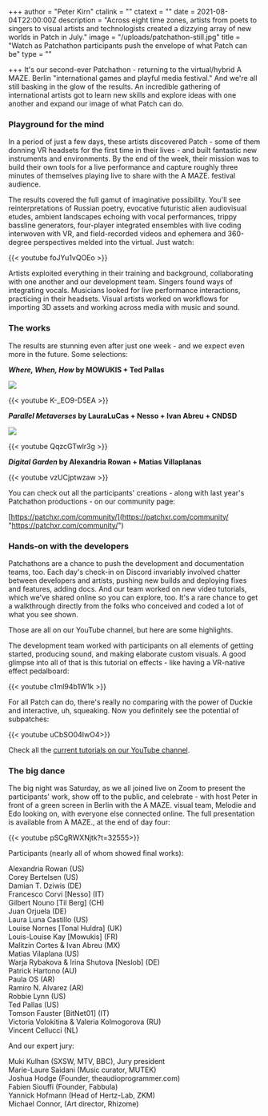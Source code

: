 +++
author = "Peter Kirn"
ctalink = ""
ctatext = ""
date = 2021-08-04T22:00:00Z
description = "Across eight time zones, artists from poets to singers to visual artists and technologists created a dizzying array of new worlds in Patch in July."
image = "/uploads/patchathon-still.jpg"
title = "Watch as Patchathon participants push the envelope of what Patch can be"
type = ""

+++
It's our second-ever Patchathon - returning to the virtual/hybrid A MAZE. Berlin "international games and playful media festival." And we're all still basking in the glow of the results. An incredible gathering of international artists got to learn new skills and explore ideas with one another and expand our image of what Patch can do.

### Playground for the mind

In a period of just a few days, these artists discovered Patch - some of them donning VR headsets for the first time in their lives - and built fantastic new instruments and environments. By the end of the week, their mission was to build their own tools for a live performance and capture roughly three minutes of themselves playing live to share with the A MAZE. festival audience.

The results covered the full gamut of imaginative possibility. You'll see reinterpretations of Russian poetry, evocative futuristic alien audiovisual etudes, ambient landscapes echoing with vocal performances, trippy bassline generators, four-player integrated ensembles with live coding interwoven with VR, and field-recorded videos and ephemera and 360-degree perspectives melded into the virtual. Just watch:

{{< youtube foJYu1vQOEo >}}

Artists exploited everything in their training and background, collaborating with one another and our development team. Singers found ways of integrating vocals. Musicians looked for live performance interactions, practicing in their headsets. Visual artists worked on workflows for importing 3D assets and working across media with music and sound.

### The works

The results are stunning even after just one week - and we expect even more in the future. Some selections:

**_Where, When, How_ by MOWUKIS + Ted Pallas**

![](/uploads/where-when-how-win.jpg)

{{< youtube K-_EO9-D5EA >}}

**_Parallel Metaverses_ by LauraLuCas + Nesso + Ivan Abreu + CNDSD**

![](/uploads/parralele-metaverse-win.jpg)

{{< youtube QqzcGTwlr3g >}} 

**_Digital Garden_ by Alexandria Rowan + Matias Villaplanas**

{{< youtube vzUCjptwzaw >}}

You can check out all the participants' creations - along with last year's Patchathon productions - on our community page:

[https://patchxr.com/community/](https://patchxr.com/community/ "https://patchxr.com/community/")

### Hands-on with the developers

Patchathons are a chance to push the development and documentation teams, too. Each day's check-in on Discord invariably involved chatter between developers and artists, pushing new builds and deploying fixes and features, adding docs. And our team worked on new video tutorials, which we've shared online so you can explore, too. It's a rare chance to get a walkthrough directly from the folks who conceived and coded a lot of what you see shown.

Those are all on our YouTube channel, but here are some highlights.

The development team worked with participants on all elements of getting started, producing sound, and making elaborate custom visuals. A good glimpse into all of that is this tutorial on effects - like having a VR-native effect pedalboard:

{{< youtube c1ml94b1W1k >}}

For all Patch can do, there's really no comparing with the power of Duckie and interactive, uh, squeaking. Now you definitely see the potential of subpatches:

{{< youtube uCbSO04IwO4>}}

Check all the [current tutorials on our YouTube channel](https://www.youtube.com/playlist?list=PLZ3huGd9vL1KM3Xjg-KeFzlrKOXFMlbxk).

### The big dance

The big night was Saturday, as we all joined live on Zoom to present the participants' work, show off to the public, and celebrate - with host Peter in front of a green screen in Berlin with the A MAZE. visual team, Melodie and Edo looking on, with everyone else connected online. The full presentation is available from A MAZE., at the end of day four:

{{< youtube pSCgRWXNjtk?t=32555>}}

Participants (nearly all of whom showed final works):

Alexandria Rowan (US)  
Corey Bertelsen (US)  
Damian T. Dziwis (DE)  
Francesco Corvi \[Nesso\] (IT)  
Gilbert Nouno \[Til Berg\] (CH)  
Juan Orjuela (DE)  
Laura Luna Castillo (US)  
Louise Nornes \[Tonal Huldra\] (UK)  
Louis-Louise Kay \[Mowukis\] (FR)  
Malitzin Cortes & Ivan Abreu (MX)  
Matias Vilaplana (US)  
Warja Rybakova & Irina Shutova \[Neslob\] (DE)  
Patrick Hartono (AU)  
Paula OS (AR)  
Ramiro N. Alvarez (AR)  
Robbie Lynn (US)  
Ted Pallas (US)  
Tomson Fauster \[BitNet01\] (IT)  
Victoria Volokitina & Valeria Kolmogorova (RU)  
Vincent Cellucci (NL)

And our expert jury:

Muki Kulhan (SXSW, MTV, BBC), Jury president  
Marie-Laure Saidani (Music curator, MUTEK)  
Joshua Hodge (Founder, theaudioprogrammer.com)  
Fabien Siouffi (Founder, Fabbula)  
Yannick Hofmann (Head of Hertz-Lab, ZKM)  
Michael Connor, (Art director, Rhizome)